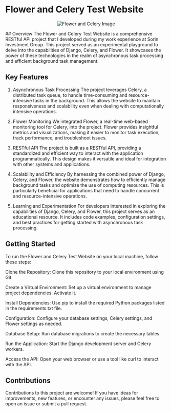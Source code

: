 # Flower and Celery Test Website
<p align="center">
  <img src="https://github.com/proshir/Django-Celery-Flower/assets/19504971/8dd6b65f-375d-4091-989f-8b4f4ae715be" alt="Flower and Celery Image">
</p>
## Overview
The Flower and Celery Test Website is a comprehensive RESTful API project that I developed during my work experience at Sorin Investment Group. This project served as an experimental playground to delve into the capabilities of Django, Celery, and Flower. It showcases the power of these technologies in the realm of asynchronous task processing and efficient background task management.

## Key Features
1. Asynchronous Task Processing
The project leverages Celery, a distributed task queue, to handle time-consuming and resource-intensive tasks in the background. This allows the website to maintain responsiveness and scalability even when dealing with computationally intensive operations.

2. Flower Monitoring
We integrated Flower, a real-time web-based monitoring tool for Celery, into the project. Flower provides insightful metrics and visualizations, making it easier to monitor task execution, track performance, and troubleshoot issues.

3. RESTful API
The project is built as a RESTful API, providing a standardized and efficient way to interact with the application programmatically. This design makes it versatile and ideal for integration with other systems and applications.

4. Scalability and Efficiency
By harnessing the combined power of Django, Celery, and Flower, the website demonstrates how to efficiently manage background tasks and optimize the use of computing resources. This is particularly beneficial for applications that need to handle concurrent and resource-intensive operations.

5. Learning and Experimentation
For developers interested in exploring the capabilities of Django, Celery, and Flower, this project serves as an educational resource. It includes code examples, configuration settings, and best practices for getting started with asynchronous task processing.

## Getting Started
To run the Flower and Celery Test Website on your local machine, follow these steps:

Clone the Repository: Clone this repository to your local environment using Git.

Create a Virtual Environment: Set up a virtual environment to manage project dependencies. Activate it.

Install Dependencies: Use pip to install the required Python packages listed in the requirements.txt file.

Configuration: Configure your database settings, Celery settings, and Flower settings as needed.

Database Setup: Run database migrations to create the necessary tables.

Run the Application: Start the Django development server and Celery workers.

Access the API: Open your web browser or use a tool like curl to interact with the API.

## Contributions
Contributions to this project are welcome! If you have ideas for improvements, new features, or encounter any issues, please feel free to open an issue or submit a pull request.
